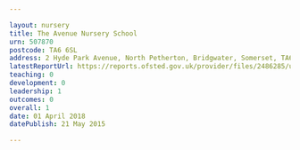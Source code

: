 ```yaml
---

layout: nursery
title: The Avenue Nursery School
urn: 507870
postcode: TA6 6SL
address: 2 Hyde Park Avenue, North Petherton, Bridgwater, Somerset, TA6 6SL
latestReportUrl: https://reports.ofsted.gov.uk/provider/files/2486285/urn/507870.pdf
teaching: 0
development: 0
leadership: 1
outcomes: 0
overall: 1
date: 01 April 2018 
datePublish: 21 May 2015

---
```

